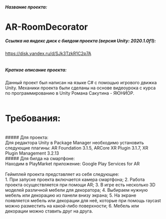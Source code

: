 ##### Название проекта: 
# AR-RoomDecorator
##### Ссылка на яндекс диск с билдом проекта (версия Unity: 2020.1.0f1):
<https://disk.yandex.ru/d/SJk3TzkR1C2p7A>
<br/>
<br/>
##### Краткое описание проекта:
Данный проект был написан на языке C# с помощью игрового движка Unity. 
Механики проекта были сделаны на основе видеоурока с курса по программированию в Unity Романа Сакутина - ЯЮНИОР.
<br/>
<br/>
# Требования:
<br/>
##### Для проекта:
<br/>
Для редактора Unity в Package Manager необходимо установить следующие плагины: AR Foundation 3.1.5, ARCore XR Plugin 3.1.7, XR Plugin Management 3.2.13
<br/>
##### Для билда на смартфоне:
<br/>
Находим в PlayMarket приложение: Google Play Services for AR
<br/>
<br/>
Геймплей проекта представляет из себя следующее:
<br/>
1. При запуске проекта включается камера смартфона;
2. Работа проекта осуществляется при помощи AR;
3. В игре есть несколько 3D моделей различной мебели для декоратора;
4. Выбираем нужную мебель или декорацию из панели внизу экрана;
5. На экране появляется мебель или декорации для неё, которые при помощь raycast можно разместить на какой-либо поверхности;
6. Мебель или декорации можно ставить друг на друга.
<br/>
